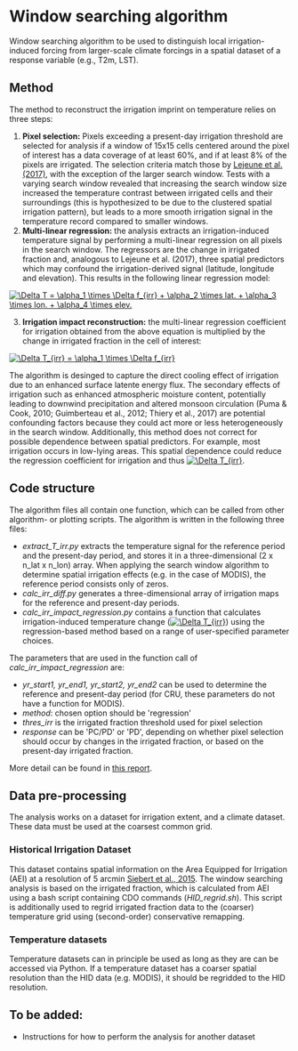 # Window searching algorithm
Window searching algorithm to be used to distinguish local irrigation-induced forcing from larger-scale climate forcings in a spatial dataset of a response variable (e.g., T2m, LST).

## Method
The method to reconstruct the irrigation imprint on temperature relies on three steps:

1. **Pixel selection:** Pixels exceeding a present-day irrigation threshold are selected for analysis if a window of 15x15 cells centered around the pixel of interest has a data coverage of at least 60%, and if at least 8% of the pixels are irrigated. The selection criteria match those by [Lejeune et al. (2017)](https://www.nature.com/articles/s41558-018-0131-z), with the exception of the larger search window. Tests with a varying search window revealed that increasing the search window size increased the temperature contrast between irrigated cells and their surroundings (this is hypothesized to be due to the clustered spatial irrigation pattern), but leads to a more smooth irrigation signal in the temperature record compared to smaller windows.
2. **Multi-linear regression:** the analysis extracts an irrigation-induced temperature signal by performing a multi-linear regression on all pixels in the search window. The regressors are the change in irrigated fraction and, analogous to Lejeune et al. (2017), three spatial predictors which may confound the irrigation-derived signal (latitude, longitude and elevation). This results in the following linear regression model:

  <a href="https://www.codecogs.com/eqnedit.php?latex=\Delta&space;T&space;=&space;\alpha_1&space;\times&space;\Delta&space;f_{irr}&space;&plus;&space;\alpha_2&space;\times&space;lat.&space;&plus;&space;\alpha_3&space;\times&space;lon.&space;&plus;&space;\alpha_4&space;\times&space;elev." target="_blank"><img src="https://latex.codecogs.com/gif.latex?\Delta&space;T&space;=&space;\alpha_1&space;\times&space;\Delta&space;f_{irr}&space;&plus;&space;\alpha_2&space;\times&space;lat.&space;&plus;&space;\alpha_3&space;\times&space;lon.&space;&plus;&space;\alpha_4&space;\times&space;elev." title="\Delta T = \alpha_1 \times \Delta f_{irr} + \alpha_2 \times lat. + \alpha_3 \times lon. + \alpha_4 \times elev." /></a>

3. **Irrigation impact reconstruction:** the multi-linear regression coefficient for irrigation obtained from the above equation is multiplied by the change in irrigated fraction in the cell of interest:

  <a href="https://www.codecogs.com/eqnedit.php?latex=\Delta&space;T_{irr}&space;=&space;\alpha_1&space;\times&space;\Delta&space;f_{irr}" target="_blank"><img src="https://latex.codecogs.com/gif.latex?\Delta&space;T_{irr}&space;=&space;\alpha_1&space;\times&space;\Delta&space;f_{irr}" title="\Delta T_{irr} = \alpha_1 \times \Delta f_{irr}" /></a>

The algorithm is desinged to capture the direct cooling effect of irrigation due to an enhanced surface latente energy flux. The secondary effects of irrigation such as enhanced atmospheric moisture content, potentially leading to downwind precipitation and altered monsoon circulation (Puma & Cook, 2010; Guimberteau et al., 2012; Thiery et al., 2017) are potential confounding factors because they could act more or less heterogeneously in the search window. Additionally, this method does not correct for possible dependence between spatial predictors. For example, most irrigation occurs in low-lying areas. This spatial dependence could reduce the regression coefficient for irrigation and thus <a href="https://www.codecogs.com/eqnedit.php?latex=\Delta&space;T_{irr}" target="_blank"><img src="https://latex.codecogs.com/gif.latex?\Delta&space;T_{irr}" title="\Delta T_{irr}" /></a>.

## Code structure
The algorithm files all contain one function, which can be called from other algorithm- or plotting scripts. The algorithm is written in the following three files:

- *extract_T_irr.py* extracts the temperature signal for the reference period and the present-day period, and stores it in a three-dimensional (2 x n_lat x n_lon) array. When applying the search window algorithm to determine spatial irrigation effects (e.g. in the case of MODIS), the reference period consists only of zeros. 
- *calc_irr_diff.py* generates a three-dimensional array of irrigation maps for the reference and present-day periods. 
- *calc_irr_impact_regression.py* contains a function that calculates irrigation-induced temperature change (<a href="https://www.codecogs.com/eqnedit.php?latex=\Delta&space;T_{irr}" target="_blank"><img src="https://latex.codecogs.com/gif.latex?\Delta&space;T_{irr}" title="\Delta T_{irr}" /></a>) using the regression-based method based on a range of user-specified parameter choices.

The parameters that are used in the function call of *calc_irr_impact_regression* are:

- *yr_start1, yr_end1, yr_start2, yr_end2* can be used to determine the reference and present-day period (for CRU, these parameters do not have a function for MODIS).
- *method*: chosen option should be 'regression'
- *thres_irr* is the irrigated fraction threshold used for pixel selection
- *response* can be 'PC/PD' or 'PD', depending on whether pixel selection should occur by changes in the irrigated fraction, or based on the present-day irrigated fraction.

More detail can be found in [this report](https://github.com/aukevisser/windowsearch/blob/master/Final_Report_Internship_ETH.pdf).

## Data pre-processing
The analysis works on a dataset for irrigation extent, and a climate dataset. These data must be used at the coarsest common grid.

### Historical Irrigation Dataset
This dataset contains spatial information on the Area Equipped for Irrigation (AEI) at a resolution of 5 arcmin [Siebert et al., 2015](https://www.hydrol-earth-syst-sci.net/19/1521/2015/). The window searching analysis is based on the irrigated fraction, which is calculated from AEI using a bash script containing CDO commands (*HID_regrid.sh*). This script is additionally used to regrid irrigated fraction data to the (coarser) temperature grid using (second-order) conservative remapping.

### Temperature datasets
Temperature datasets can in principle be used as long as they are can be accessed via Python. If a temperature dataset has a coarser spatial resolution than the HID data (e.g. MODIS), it should be regridded to the HID resolution.

## To be added:

- Instructions for how to perform the analysis for another dataset
